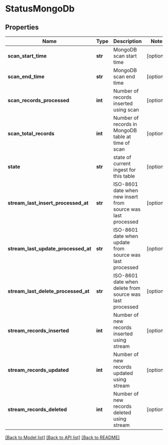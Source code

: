 # StatusMongoDb

## Properties
Name | Type | Description | Notes
------------ | ------------- | ------------- | -------------
**scan_start_time** | **str** | MongoDB scan start time | [optional] 
**scan_end_time** | **str** | MongoDB scan end time | [optional] 
**scan_records_processed** | **int** | Number of records inserted using scan | [optional] 
**scan_total_records** | **int** | Number of records in MongoDB table at time of scan | [optional] 
**state** | **str** | state of current ingest for this table | [optional] 
**stream_last_insert_processed_at** | **str** | ISO-8601 date when new insert from source was last processed | [optional] 
**stream_last_update_processed_at** | **str** | ISO-8601 date when update from source was last processed | [optional] 
**stream_last_delete_processed_at** | **str** | ISO-8601 date when delete from source was last processed | [optional] 
**stream_records_inserted** | **int** | Number of new records inserted using stream | [optional] 
**stream_records_updated** | **int** | Number of new records updated using stream | [optional] 
**stream_records_deleted** | **int** | Number of new records deleted using stream | [optional] 

[[Back to Model list]](../README.md#documentation-for-models) [[Back to API list]](../README.md#documentation-for-api-endpoints) [[Back to README]](../README.md)


